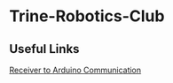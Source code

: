 # Trine-Robotics-Club

## Useful Links
[Receiver to Arduino Communication](https://www.sparkfun.com/tutorials/348)

